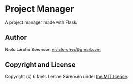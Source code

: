 # Project Manager
A project manager made with Flask.

## Author
Niels Lerche Sørensen [<nielslerches@gmail.com>](mailto:nielslerches@gmail.com)

## Copyright and License
Copyright (c) 6 Niels Lerche Sørensen under [the MIT license](https://github.com/nielslerche/project-manager/blob/master/LICENSE.md).
